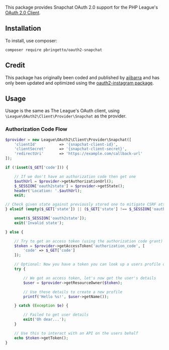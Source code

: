 This package provides Snapchat OAuth 2.0 support for the PHP League's [OAuth 2.0 Client](https://github.com/thephpleague/oauth2-client).

## Installation

To install, use composer:

```
composer require pbringetto/oauth2-snapchat
```

## Credit
This package has originally been coded and published by [ajibarra](https://github.com/ajibarra/oauth2-instagram) and has only been updated and optimized using the [oauth2-instagram package](https://github.com/thephpleague/oauth2-instagram).

## Usage

Usage is the same as The League's OAuth client, using `\League\OAuth2\Client\Provider\Snapchat` as the provider.

### Authorization Code Flow

```php
$provider = new League\OAuth2\Client\Provider\Snapchat([
    'clientId'          => '{snapchat-client-id}',
    'clientSecret'      => '{snapchat-client-secret}',
    'redirectUri'       => 'https://example.com/callback-url'
]);

if (!isset($_GET['code'])) {

    // If we don't have an authorization code then get one
    $authUrl = $provider->getAuthorizationUrl();
    $_SESSION['oauth2state'] = $provider->getState();
    header('Location: '.$authUrl);
    exit;

// Check given state against previously stored one to mitigate CSRF attack
} elseif (empty($_GET['state']) || ($_GET['state'] !== $_SESSION['oauth2state'])) {

    unset($_SESSION['oauth2state']);
    exit('Invalid state');

} else {

    // Try to get an access token (using the authorization code grant)
    $token = $provider->getAccessToken('authorization_code', [
        'code' => $_GET['code']
    ]);

    // Optional: Now you have a token you can look up a users profile data
    try {

        // We got an access token, let's now get the user's details
        $user = $provider->getResourceOwner($token);

        // Use these details to create a new profile
        printf('Hello %s!', $user->getName());

    } catch (Exception $e) {

        // Failed to get user details
        exit('Oh dear...');
    }

    // Use this to interact with an API on the users behalf
    echo $token->getToken();
}
```
